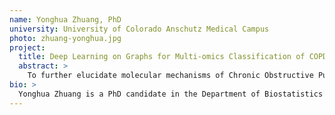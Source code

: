 ```yaml
---
name: Yonghua Zhuang, PhD
university: University of Colorado Anschutz Medical Campus
photo: zhuang-yonghua.jpg
project:
  title: Deep Learning on Graphs for Multi-omics Classification of COPD
  abstract: >
    To further elucidate molecular mechanisms of Chronic Obstructive Pulmonary Disease (COPD), we need to consider the innate relational and cooperative characteristic of genes, proteins, and other molecules. In this proposed study, we will incorporate prior protein/genetic interaction information with co-expression data and build a more specific network associated with COPD. We will integrate the resultant network with omics data to improve accuracy for COPD classification. To accelerate research, the model(s) will be developed in the powerful BDC ecosystem. While working on this project, I will provide feedback to help improve this ecosystem, continuing my involvement as a power user for DataSTAGE to test new tools. This project also addresses the goals of the Fellows Program since it is focused on the TOPMed Cohort COPDGene.
bio: >
  Yonghua Zhuang is a PhD candidate in the Department of Biostatistics at the University of Colorado Anschutz Medical Campus. He received a PhD in Immunology from Sichuan University. His current research focuses on disease classification from omics profiles using Graph Convolutional Neural Networks by integrating protein-protein interaction network information and co-expression data. His long-term research interest is the development of statistical methods for analyzing high-throughput omic data to better understand how key interactions between genes (or proteins) contribute to human diseases. His academic training and research experience have provided him with a strong integrated background in biostatistics, machine learning, and biology.
---
```

